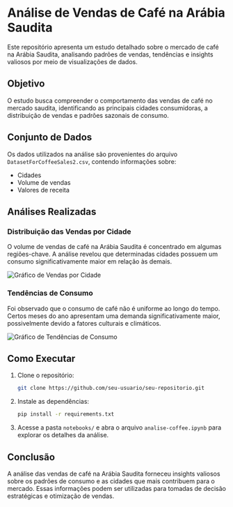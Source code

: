 # Análise de Vendas de Café na Arábia Saudita

Este repositório apresenta um estudo detalhado sobre o mercado de café na Arábia Saudita, analisando padrões de vendas, tendências e insights valiosos por meio de visualizações de dados.

## Objetivo
O estudo busca compreender o comportamento das vendas de café no mercado saudita, identificando as principais cidades consumidoras, a distribuição de vendas e padrões sazonais de consumo.

## Conjunto de Dados
Os dados utilizados na análise são provenientes do arquivo `DatasetForCoffeeSales2.csv`, contendo informações sobre:
- Cidades
- Volume de vendas
- Valores de receita

## Análises Realizadas

### Distribuição das Vendas por Cidade
O volume de vendas de café na Arábia Saudita é concentrado em algumas regiões-chave. A análise revelou que determinadas cidades possuem um consumo significativamente maior em relação às demais.

![Gráfico de Vendas por Cidade](top10_cidades_café.png)

### Tendências de Consumo
Foi observado que o consumo de café não é uniforme ao longo do tempo. Certos meses do ano apresentam uma demanda significativamente maior, possivelmente devido a fatores culturais e climáticos.

![Gráfico de Tendências de Consumo](Cafés_mais_vendidos.png)

## Como Executar
1. Clone o repositório:
   ```bash
   git clone https://github.com/seu-usuario/seu-repositorio.git
   ```
2. Instale as dependências:
   ```bash
   pip install -r requirements.txt
   ```
3. Acesse a pasta `notebooks/` e abra o arquivo `analise-coffee.ipynb` para explorar os detalhes da análise.

## Conclusão
A análise das vendas de café na Arábia Saudita forneceu insights valiosos sobre os padrões de consumo e as cidades que mais contribuem para o mercado. Essas informações podem ser utilizadas para tomadas de decisão estratégicas e otimização de vendas.

